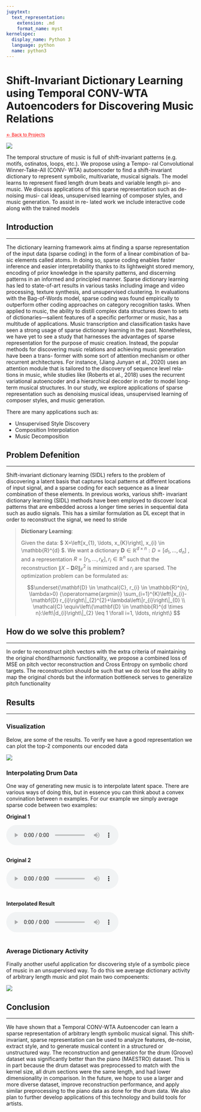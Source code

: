 ```yaml
---
jupytext:
  text_representation:
    extension: .md
    format_name: myst
kernelspec:
  display_name: Python 3
  language: python
  name: python3
---
```


# Shift-Invariant Dictionary Learning using Temporal CONV-WTA Autoencoders for Discovering Music Relations

 <sub> <a href="https://jmhuer.github.io/mini_book/_build/html/docs/portfolio.html" style="color: red; text-decoration: underline;text-decoration-style: dotted;">← Back to Projects</a> </sub>

<img src="../../../../images/sidl.png" align="center"/>

<br>

The temporal structure of music is full of shift-invariant patterns (e.g. motifs, ostinatos, loops, etc.). We propose using a Tempo- ral Convolutional Winner-Take-All (CONV- WTA) autoencoder to find a shift-invariant dictionary to represent symbolic, multivariate, musical signals. The model learns to represent fixed length drum beats and variable length pi- ano music. We discuss applications of this sparse representation such as de-noising musi- cal ideas, unsupervised learning of composer styles, and music generation. To assist in re- lated work we include interactive code along with the trained models


## Introduction
---

The dictionary learning framework aims at finding a sparse representation of the input data (sparse coding) in the form of a linear combination of ba- sic elements called atoms. In doing so, sparse coding enables faster inference and easier interpretability thanks to its lightweight stored memory, encoding of prior knowledge in the sparsity patterns, and discerning patterns in an informed and principled manner.
Sparse dictionary learning has led to state-of-art results in various tasks including image and video processing, texture synthesis, and unsupervised clustering. In evaluations with the Bag-of-Words model, sparse coding was found empirically to outperform other coding approaches on category recognition tasks.
When applied to music, the ability to distill complex data structures down to sets of dictionaries—salient features of a specific performer or music, has a multitude of applications. Music transcription and classification tasks have seen a strong usage of sparse dictionary learning in the past. Nonetheless, we have yet to see a study that harnesses the advantages of sparse representation for the purpose of music creation. Instead, the popular methods for discovering music relations and achieving music generation have been a trans- former with some sort of attention mechanism or other recurrent architectures. For instance, (Jiang Junyan et al., 2020) uses an attention module that is tailored to the discovery of sequence level rela- tions in music, while studies like (Roberts et al., 2018) uses the recurrent variational autoencoder and a hierarchical decoder in order to model long- term musical structures. In our study, we explore applications of sparse representation such as denoising musical ideas, unsupervised learning of composer styles, and music generation.

There are many applications such as:

-   Unsupervised Style Discovery
-   Composition Interpolation
-   Music Decomposition



## Problem Defenition
---

Shift-invariant dictionary learning (SIDL) refers to the problem of discovering a latent basis that captures local patterns at different locations of input signal, and a sparse coding for each sequence as a linear combination of these elements. In previous works, various shift- invariant dictionary learning (SIDL) methods have been employed to discover local patterns that are embedded across a longer time series in sequential data such as audio signals.
This has a similar formulation as DL except that in order to reconstruct the signal, we need to stride
> **Dictionary Learning**:
>
>
>Given the data: $ X=\left[x_{1}, \ldots, x_{K}\right], x_{i} \in \mathbb{R}^{d} $. We want a dictionary $\mathbf{D} \in \mathbb{R}^{d \times n}: D=\left[d_{1}, \ldots, d_{n}\right]$ , and a representation $R=\left[r_{1}, \ldots, r_{K}\right], r_{i} \in \mathbb{R}^{n}$ such that the reconstruction $\|X-\mathbf{D} R\|_{F}^{2}$ is minimized and $r_{i}$ are sparsed. The optimization problem can be formulated as:
>
>$$\underset{\mathbf{D} \in \mathcal{C}, r_{i} \in \mathbb{R}^{n}, \lambda>0} {\operatorname{argmin}} \sum_{i=1}^{K}\left\|x_{i}-\mathbf{D} r_{i}\right\|_{2}^{2}+\lambda\left\|r_{i}\right\|_{0} \\   \mathcal{C} \equiv\left\{\mathbf{D} \in \mathbb{R}^{d \times n}:\left\|d_{i}\right\|_{2} \leq 1 \forall i=1, \ldots, n\right\} $$




## How do we solve this problem?
---

In order to reconstruct pitch vectors with the extra criteria of maintaining the original chord/harmonic functionality, we propose a combined loss of MSE on pitch vector reconstruction and Cross Entropy on symbolic chord targets. The reconstruction should be such that we do not lose the ability to map the original chords but the information bottleneck serves to generalize pitch functionality


## Results
---

### Visualization
Below, are some of the results. To verify we have a good representation we can plot the top-2 components our encoded data


<img src="../../../../images/pca.png" align="center"/>


### Interpolating Drum Data

One way of generating new music is to interpolate latent space. There are various ways of doing this, but in essence you can think about a convex convination between n examples. For our example we simply average sparse code between two examples:


**Original 1**

<audio controls>
  <source src="../../../../audio/sidl1.wav" type="audio/wav">
Your browser does not support the audio element.
</audio><br>
<br>

**Original 2**

<audio controls>
  <source src="../../../../audio/sidl2.wav" type="audio/wav">
Your browser does not support the audio element.
</audio><br>
<br>

**Interpolated Result**

<audio controls>
  <source src="../../../../audio/sidl3.wav" type="audio/wav">
Your browser does not support the audio element.
</audio><br>
<br>




### Average Dictionary Activity

Finally another useful application for discovering style of a symbolic piece of music in an unsupervised way. To do this we average dictionary activity of arbitrary length music and plot main two compoenents:

<img src="../../../../images/sidl.png" align="center"/>


## Conclusion
---

We have shown that a Temporal CONV-WTA Autoencoder can learn a sparse representation of arbitrary length symbolic musical signal. This shift-invariant, sparse representation can be used to analyze features, de-noise, extract style, and to generate musical content in a structured or unstructured way. The reconstruction and generation for the drum (Groove) dataset was significantly better than the piano (MAESTRO) dataset. This is in part because the drum dataset was preprocessed to match with the kernel size, all drum sections were the same length, and had lower dimensionality in comparison. In the future, we hope to use a larger and more diverse dataset, improve reconstruction performance, and apply similar preprocessing to the piano data as done for the drum data. We also plan to further develop applications of this technology and build tools for artists.



